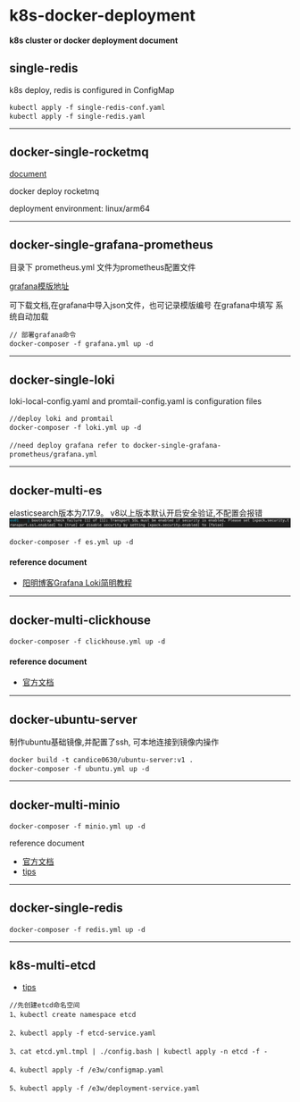 # k8s-docker-deployment

**k8s cluster or docker deployment document**

## single-redis

k8s deploy, redis is configured in ConfigMap

```
kubectl apply -f single-redis-conf.yaml
kubectl apply -f single-redis.yaml
```

****

## docker-single-rocketmq

[document](https://www.jianshu.com/p/6ad529a16677)

docker deploy rocketmq

deployment environment: linux/arm64

****

## docker-single-grafana-prometheus

目录下 prometheus.yml 文件为prometheus配置文件

[grafana模版地址](https://grafana.com/grafana/dashboards/)

可下载文档,在grafana中导入json文件，也可记录模版编号 在grafana中填写 系统自动加载

```
// 部署grafana命令
docker-composer -f grafana.yml up -d

```

****

## docker-single-loki

loki-local-config.yaml and promtail-config.yaml is configuration files

```
//deploy loki and promtail
docker-composer -f loki.yml up -d

//need deploy grafana refer to docker-single-grafana-prometheus/grafana.yml
```

****

## docker-multi-es

elasticsearch版本为7.17.9。 v8以上版本默认开启安全验证,不配置会报错
![img.png](picture/img.png)

```
docker-composer -f es.yml up -d
```

#### reference document

- [阳明博客Grafana Loki简明教程](https://www.qikqiak.com/post/grafana-loki-usage/)

****

## docker-multi-clickhouse

```
docker-composer -f clickhouse.yml up -d
```

#### reference document

- [官方文档](https://clickhouse.com/docs)

****

## docker-ubuntu-server

制作ubuntu基础镜像,并配置了ssh, 可本地连接到镜像内操作

```
docker build -t candice0630/ubuntu-server:v1 .
docker-composer -f ubuntu.yml up -d
```

****

## docker-multi-minio

```
docker-composer -f minio.yml up -d
```

reference document

- [官方文档](https://min.io/docs/minio/container/index.html)
- [tips](https://www.jianshu.com/p/da341bffe166)

****

## docker-single-redis

```
docker-composer -f redis.yml up -d
```

****

## k8s-multi-etcd

- [tips](https://blog.csdn.net/kevin_tech/article/details/116906001)

```
//先创建etcd命名空间
1、kubectl create namespace etcd

2、kubectl apply -f etcd-service.yaml

3、cat etcd.yml.tmpl | ./config.bash | kubectl apply -n etcd -f -

4、kubectl apply -f /e3w/configmap.yaml

5、kubectl apply -f /e3w/deployment-service.yaml

```